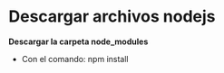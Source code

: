 # Descargar archivos nodejs

**Descargar la carpeta node_modules**
- Con el comando: npm install

  
